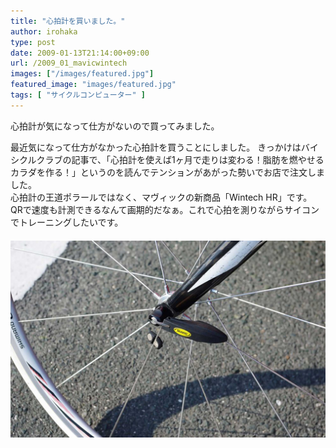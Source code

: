 ```yaml
---
title: "心拍計を買いました。"
author: irohaka
type: post
date: 2009-01-13T21:14:00+09:00
url: /2009_01_mavicwintech
images: ["/images/featured.jpg"]
featured_image: "images/featured.jpg"
tags: [ "サイクルコンピューター" ]
---
```


心拍計が気になって仕方がないので買ってみました。
<!--more-->

最近気になって仕方がなかった心拍計を買うことにしました。
きっかけはバイシクルクラブの記事で、「心拍計を使えば1ヶ月で走りは変わる！脂肪を燃やせるカラダを作る！」というのを読んでテンションがあがった勢いでお店で注文しました。  
心拍計の王道ポラールではなく、マヴィックの新商品「Wintech HR」です。  
QRで速度も計測できるなんて画期的だなぁ。これで心拍を測りながらサイコンでトレーニングしたいです。  
　  　  
![マグネットに反応させて速度を計測します。](images/2009_01_mavic01.jpg)  







